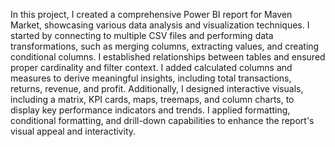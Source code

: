 In this project, I created a comprehensive Power BI report for Maven Market, 
showcasing various data analysis and visualization techniques. 
I started by connecting to multiple CSV files and performing data transformations, 
such as merging columns, extracting values, and creating conditional columns. 
I established relationships between tables and ensured proper cardinality and filter context. 
I added calculated columns and measures to derive meaningful insights, including total transactions, returns, revenue, 
and profit. Additionally, I designed interactive visuals, including a matrix, KPI cards, maps, treemaps, and column charts, 
to display key performance indicators and trends. I applied formatting, conditional formatting, 
and drill-down capabilities to enhance the report's visual appeal and interactivity.
